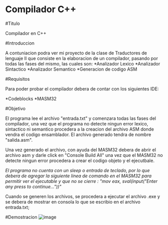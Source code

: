 # Compilador C++


#Titulo

Compilador en C++

#Introduccion

A contuniacion podra ver mi proyecto de la clase de Traductores de lenguaje II que consiste en la elaboracion de un compilador, pasando por todas las fases del mismo, las cuales son:
*Analizador Lexico
*Analizador Sintactico
*Analizador Semantico
*Generacion de codigo ASM

#Requisitos

Para poder probar el compilador debera de contar con los siguientes IDE:

*Codeblocks
*MASM32

#Objetivo

El programa lee el archivo "entrada.txt" y comenzara todas las fases del compilador, una vez que el programa no detecte ningun error lexico, sintactico ni semantico procedera a la creacion del archivo ASM donde vendra el codigo ensamblador. El archivo generado tendra de nombre "salida.asm".

Una vez generado el archivo, con ayuda del MASM32 debera de abrir el archivo asm y darle click en "Console Build All" una vez que el MASM32 no detecte ningun error procedera a crear el codigo objeto y el ejecutbale. 

*El programa no cuenta con un sleep o entrada de teclado, por lo que debera de agregar la siguiente linea de comando en el MASM32 para permitir ver el ejecutable y que no se cierre : "mov eax, sval(input("Enter any press to continue..."))"*

Cuando se generen los archivos, se procedera a ejecutar el archivo .exe y se debera de mostrar en consola lo que se escribio en el archivo entrada.txt;

#Demostracion
![image](https://user-images.githubusercontent.com/97914817/169629929-6861111e-0102-472e-a087-164c542fe4b5.png)

